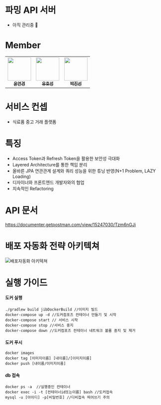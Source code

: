# 파밍 API 서버
- 아직 관리중 🏃

# Member

<table>
  <tr>
    <td align="center"><a href="https://github.com/ammerss"><img src="https://avatars.githubusercontent.com/u/29909348?v=4" width="75px;"/><br/><sub><b>윤연경</b></sub></a></td>
     <td align="center"><a href="https://github.com/Youhoseong"><img src="https://avatars.githubusercontent.com/u/33655186?v=4" width="75px;"/><br/><sub><b>유호성</b></sub></a></td>
         <td align="center"><a href="https://github.com/ilene97"><img src="https://avatars.githubusercontent.com/u/33650014?v=44" width="75px;"/><br/><sub><b>박진선</b></sub></a></td>
  </tr>
</table>

# 서비스 컨셉
- 식료품 중고 거래 플랫폼

# 특징
- Access Token과 Refresh Token을 활용한 보안성 극대화
- Layered Architecture를 통한 책임 분리
- 올바른 JPA 연관관계 설계와 쿼리 성능을 위한 튜닝 반영(N+1 Problem, LAZY Loading)
- 디자이너와 프론트엔드 개발자와의 협업
- 지속적인 Refactoring


# API 문서
https://documenter.getpostman.com/view/15247030/Tzm6nGJi

# 배포 자동화 전략 아키텍쳐
![배포자동화 아키텍쳐](https://user-images.githubusercontent.com/33655186/151618758-f448ad8f-4c0e-492a-92a5-c176f7b52b78.png)

# 실행 가이드

#### 도커 실행
```
./gradlew build jibDockerBuild //이미지 빌드
docker-compose up -d //도커컴포즈 컨테이너 만들기 및 시작 
docker-compose start // 서비스 시작
docker-compose stop //서비스 중지
docker-compose down //도커컴포즈 컨테이너 네트워크 볼륨 중지 및 제거
```
#### 도커 푸시
```
docker images
docker tag [이미지이름] [내이름]/[이미지이름]
docker push [내이름/이미지이름]
```
#### db 접속

``` 
docker ps -a  //실행중인 컨테이너
docker exec -i -t [컨테이너id또는이름] bash //도커접속
mysql -u [아이디] -p[비밀번호] //디비접속 띄어쓰기 주의
```
